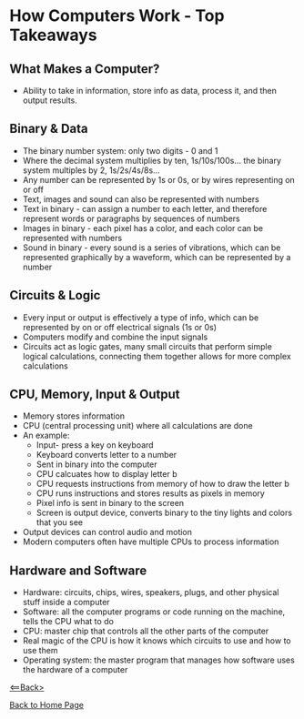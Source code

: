 # How Computers Work - Top Takeaways

## What Makes a Computer?
- Ability to take in information, store info as data, process it, and then output results.

## Binary & Data
- The binary number system: only two digits - 0 and 1
- Where the decimal system multiplies by ten, 1s/10s/100s... the binary system multiples by 2, 1s/2s/4s/8s...
- Any number can be represented by 1s or 0s, or by wires representing on or off
- Text, images and sound can also be represented with numbers
- Text in binary - can assign a number to each letter, and therefore represent words or paragraphs by sequences of numbers
- Images in binary - each pixel has a color, and each color can be represented with numbers
- Sound in binary - every sound is a series of vibrations, which can be represented graphically by a waveform, which can be represented by a number

## Circuits & Logic
- Every input or output is effectively a type of info, which can be represented by on or off electrical signals (1s or 0s)
- Computers modify and combine the input signals
- Circuits act as logic gates, many small circuits that perform simple logical calculations, connecting them together allows for more complex calculations

## CPU, Memory, Input & Output
- Memory stores information
- CPU (central processing unit) where all calculations are done
- An example:
  - Input- press a key on keyboard
  - Keyboard converts letter to a number
  - Sent in binary into the computer
  - CPU calcuates how to display letter b
  - CPU requests instructions from memory of how to draw the letter b
  - CPU runs instructions and stores results as pixels in memory
  - Pixel info is sent in binary to the screen
  - Screen is output device, converts binary to the tiny lights and colors that you see
- Output devices can control audio and motion
- Modern computers often have multiple CPUs to process information

## Hardware and Software
- Hardware: circuits, chips, wires, speakers, plugs, and other physical stuff inside a computer
- Software: all the computer programs or code running on the machine, tells the CPU what to do
- CPU: master chip that controls all the other parts of the computer
- Real magic of the CPU is how it knows which circuits to use and how to use them
- Operating system: the master program that manages how software uses the hardware of a computer


[<==Back>](../code102contents.md)

[Back to Home Page](../README.md)